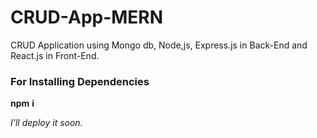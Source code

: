 # CRUD-App-MERN
CRUD Application using Mongo db, Node,js, Express.js in Back-End and React.js in Front-End.

### For Installing Dependencies

**npm** **i**

_I'll_ _deploy_ _it_ _soon._
